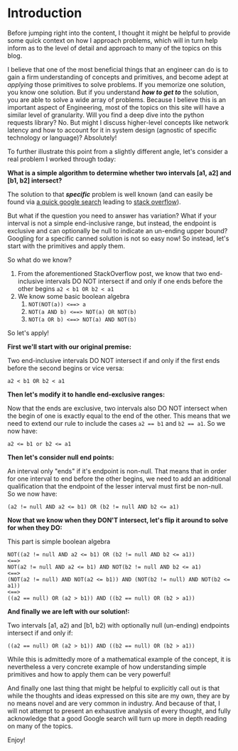 # Introduction

Before jumping right into the content, I thought it might be helpful to provide some quick context on how I approach problems, which will in turn help inform as to the level of detail and approach to many of the topics on this blog.

I believe that one of the most beneficial things that an engineer can do is to gain a firm understanding of concepts and primitives, and become adept at _applying_ those primitives to solve problems.  If you memorize one solution, you know one solution.  But if you understand _**how to get to**_ the solution, you are able to solve a wide array of problems.  Because I believe this is an important aspect of Engineering, most of the topics on this site will have a similar level of granularity.  Will you find a deep dive into the python requests library?  No.  But might I discuss higher-level concepts like network latency and how to account for it in system design (agnostic of specific technology or language)?  Absolutely!

To further illustrate this point from a slightly different angle, let's consider a real problem I worked through today:

**What is a simple algorithm to determine whether two intervals [a1, a2] and [b1, b2] intersect?**

The solution to that _**specific**_ problem is well known (and can easily be found via [a quick google search](https://www.google.com/search?q=how+to+determine+if+two+intervals+overlap) leading to [stack overflow](https://stackoverflow.com/questions/3269434/whats-the-most-efficient-way-to-test-two-integer-ranges-for-overlap)).

But what if the question you need to answer has variation?  What if your interval is not a simple end-inclusive range, but instead, the endpoint is exclusive and can optionally be null to indicate an un-ending upper bound?  Googling for a specific canned solution is not so easy now!  So instead, let's start with the primitives and apply them.

So what do we know?

1. From the aforementioned StackOverflow post, we know that two end-inclusive intervals DO NOT intersect if and only if one ends before the other begins `a2 < b1 OR b2 < a1`
2. We know some basic boolean algebra
    1. `NOT(NOT(a)) <==> a`
    2. `NOT(a AND b) <==> NOT(a) OR NOT(b)`
    3. `NOT(a OR b) <==> NOT(a) AND NOT(b)`

So let's apply!

**First we'll start with our original premise:**

Two end-inclusive intervals DO NOT intersect if and only if the first ends before the second begins or vice versa:

    a2 < b1 OR b2 < a1

**Then let's modify it to handle end-exclusive ranges:**

Now that the ends are exclusive, two intervals also DO NOT intersect when the begin of one is exactly equal to the end of the other.  This means that we need to extend our rule to include the cases `a2 == b1` and `b2 == a1`.  So we now have:

    a2 <= b1 or b2 <= a1

**Then let's consider null end points:**

An interval only "ends" if it's endpoint is non-null.  That means that in order for one interval to end before the other begins, we need to add an additional qualification that the endpoint of the lesser interval must first be non-null.  So we now have:

    (a2 != null AND a2 <= b1) OR (b2 != null AND b2 <= a1)

**Now that we know when they DON'T intersect, let's flip it around to solve for when they DO:**

This part is simple boolean algebra

    NOT((a2 != null AND a2 <= b1) OR (b2 != null AND b2 <= a1))
    <==>
    NOT(a2 != null AND a2 <= b1) AND NOT(b2 != null AND b2 <= a1)
    <==>
    (NOT(a2 != null) AND NOT(a2 <= b1)) AND (NOT(b2 != null) AND NOT(b2 <= a1))
    <==>
    ((a2 == null) OR (a2 > b1)) AND ((b2 == null) OR (b2 > a1))

**And finally we are left with our solution!:**

Two intervals [a1, a2) and [b1, b2) with optionally null (un-ending) endpoints intersect if and only if:

    ((a2 == null) OR (a2 > b1)) AND ((b2 == null) OR (b2 > a1))


While this is admittedly more of a mathematical example of the concept, it is nevertheless a very concrete example of how understanding simple primitives and how to apply them can be very powerful!


And finally one last thing that might be helpful to explicitly call out is that while the thoughts and ideas expressed on this site are my own, they are by no means novel and are very common in industry.  And because of that, I will not attempt to present an exhaustive analysis of every thought, and fully acknowledge that a good Google search will turn up more in depth reading on many of the topics.  

Enjoy!
